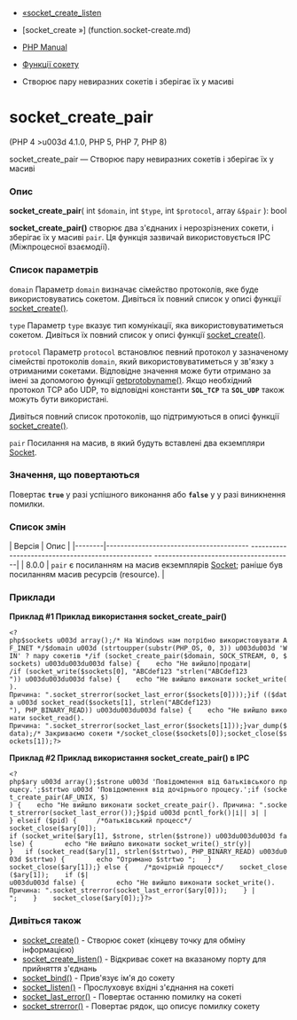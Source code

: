 - [«socket_create_listen](function.socket-create-listen.md)
- [socket_create »] (function.socket-create.md)

- [PHP Manual](index.md)
- [Функції сокету](ref.sockets.md)
- Створює пару невиразних сокетів і зберігає їх у масиві

# socket_create_pair

(PHP 4 \>u003d 4.1.0, PHP 5, PHP 7, PHP 8)

socket_create_pair — Створює пару невиразних сокетів і зберігає їх у
масиві

### Опис

**socket_create_pair**(
int `$domain`,
int `$type`,
int `$protocol`,
array `&$pair`
): bool

**socket_create_pair()** створює два з'єднаних і нерозрізнених сокети,
і зберігає їх у масиві `pair`. Ця функція зазвичай використовується IPC
(Міжпроцесної взаємодії).

### Список параметрів

`domain`
Параметр `domain` визначає сімейство протоколів, яке буде
використовуватись сокетом. Дивіться їх повний список у описі функції
[socket_create()](function.socket-create.md).

`type`
Параметр `type` вказує тип комунікації, яка використовуватиметься
сокетом. Дивіться їх повний список у описі функції
[socket_create()](function.socket-create.md).

`protocol`
Параметр `protocol` встановлює певний протокол у зазначеному
сімействі протоколів `domain`, який використовуватиметься у зв'язку з
отриманими сокетами. Відповідне значення може бути отримано за
імені за допомогою функції
[getprotobyname()](function.getprotobyname.md). Якщо необхідний
протокол TCP або UDP, то відповідні константи **`SOL_TCP`** та
**`SOL_UDP`** також можуть бути використані.

Дивіться повний список протоколів, що підтримуються в описі функції
[socket_create()](function.socket-create.md).

`pair`
Посилання на масив, в який будуть вставлені два екземпляри
[Socket](class.socket.md).

### Значення, що повертаються

Повертає **`true`** у разі успішного виконання або **`false`** у
у разі виникнення помилки.

### Список змін

| Версія | Опис |
|--------|---------------------------------------- -------------------------------------------------- ---------------------------------------|
| 8.0.0 | `pair` є посиланням на масив екземплярів [Socket](class.socket.md); раніше був посиланням масив ресурсів (resource). |

### Приклади

**Приклад #1 Приклад використання **socket_create_pair()****

` <?php$sockets u003d array();/* На Windows нам потрібно використовувати AF_INET */$domain u003d (strtoupper(substr(PHP_OS, 0, 3)) u003du003d 'WIN' ? пару сокетів */if (socket_create_pair($domain, SOCK_STREAM, 0, $sockets) u003du003du003d false) {    echo "Не вийшло|продати| /if (socket_write($sockets[0], "ABCdef123
"strlen("ABCdef123
")) u003du003du003d false) {    echo "Не вийшло виконати socket_write(). Причина: ".socket_strerror(socket_last_error($sockets[0])));}if (($data u003d socket_read($sockets[1], strlen("ABCdef123)
"), PHP_BINARY_READ)) u003du003du003d false) {    echo "Не вийшло виконати socket_read(). Причина: ".socket_strerror(socket_last_error($sockets[1]));}var_dump($data);/* Закриваємо сокети */socket_close($sockets[0]);socket_close($sockets[1]);?> `

**Приклад #2 Приклад використання **socket_create_pair()** в IPC**

` <?php$ary u003d array();$strone u003d 'Повідомлення від батьківського процесу.';$strtwo u003d 'Повідомлення від дочірнього процесу.';if (socket_create_pair(AF_UNIX, $) ) {    echo "Не вийшло виконати socket_create_pair(). Причина: ".socket_strerror(socket_last_error());}$pid u003d pcntl_fork()|і|| з| | } elseif ($pid) {     /*батьківський процесс*/    socket_close($ary[0]); if (socket_write($ary[1], $strone, strlen($strone)) u003du003du003d false) {        echo "Не вийшло виконати socket_write()_str(y)| }   if (socket_read($ary[1], strlen($strtwo), PHP_BINARY_READ) u003du003d $strtwo) {        echo "Отримано $strtwo
";   } socket_close($ary[1]);} else {    /*дочірній процесс*/    socket_close($ary[1]);    if ($| u003du003d false) {        echo "Не вийшло виконати socket_write(). Причина: ".socket_strerror(socket_last_error($ary[0]));    } |
";    }    socket_close($ary[0]);}?> `

### Дивіться також

- [socket_create()](function.socket-create.md) - Створює сокет
(кінцеву точку для обміну інформацією)
- [socket_create_listen()](function.socket-create-listen.md) -
Відкриває сокет на вказаному порту для прийняття з'єднань
- [socket_bind()](function.socket-bind.md) - Прив'язує ім'я до
сокету
- [socket_listen()](function.socket-listen.md) - Прослуховує
вхідні з'єднання на сокеті
- [socket_last_error()](function.socket-last-error.md) - Повертає
останню помилку на сокеті
- [socket_strerror()](function.socket-strerror.md) - Повертає
рядок, що описує помилку сокету
